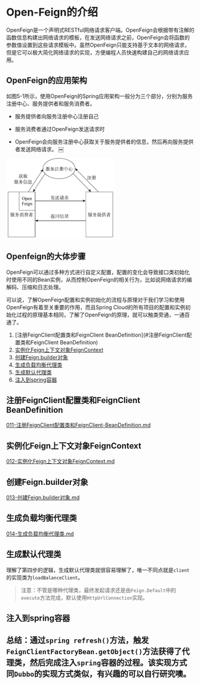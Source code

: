 # Open-Feign的介绍

OpenFeign是一个声明式RESTful网络请求客户端。OpenFeign会根据带有注解的函数信息构建出网络请求的模板，在发送网络请求之前，OpenFeign会将函数的参数值设置到这些请求模板中。虽然OpenFeign只能支持基于文本的网络请求，但是它可以极大简化网络请求的实现，方便编程人员快速构建自己的网络请求应用。

## OpenFeign的应用架构

如图5-1所示，使用OpenFeign的Spring应用架构一般分为三个部分，分别为服务注册中心、服务提供者和服务消费者。

- 服务提供者向服务注册中心注册自己

- 服务消费者通过OpenFeign发送请求时
- OpenFeign会向服务注册中心获取关于服务提供者的信息，然后再向服务提供者发送网络请求。
  ￼

<img src="../../../assets/image-20201011002331442.png" alt="image-20201011002331442" style="zoom:50%;" />



## Openfeign的大体步骤

OpenFeign可以通过多种方式进行自定义配置，配置的变化会导致接口类初始化时使用不同的Bean实例，从而控制OpenFeign的相关行为，比如说网络请求的编解码、压缩和日志处理。

可以说，了解OpenFeign配置和实例初始化的流程与原理对于我们学习和使用OpenFeign有着至关重要的作用，而且Spring Cloud的所有项目的配置和实例初始化过程的原理基本相同，了解了OpenFeign的原理，就可以触类旁通，一通百通了。

> 

1. [注册FeignClient配置类和FeignClient BeanDefinition](#注册FeignClient配置类和FeignClient BeanDefinition)
2. [实例化Feign上下文对象FeignContext](#实例化Feign上下文对象FeignContext)
3. [创建Feign.builder对象](#创建Feign.builder对象)
4. [生成负载均衡代理类](#生成负载均衡代理类)
5. [生成默认代理类](#生成默认代理类)
6. [注入到spring容器](#注入到spring容器)

## 注册FeignClient配置类和FeignClient BeanDefinition

 [011-注册FeignClient配置类和FeignClient-BeanDefinition.md](011-注册FeignClient配置类和FeignClient-BeanDefinition.md) 

## 实例化Feign上下文对象FeignContext

 [012-实例化Feign上下文对象FeignContext.md](012-实例化Feign上下文对象FeignContext.md) 

## 创建Feign.builder对象

 [013-创建Feign.builder对象.md](013-创建Feign.builder对象.md) 

## 生成负载均衡代理类

 [014-生成负载均衡代理类.md](014-生成负载均衡代理类.md) 

## 生成默认代理类

理解了第四步的逻辑，生成默认代理类就很容易理解了，唯一不同点就是`client`的实现类为`loadBalanceClient`。

> 注意：不管是哪种代理类，最终发起请求还是由`Feign.Default`中的`execute`方法完成，默认使用`HttpUrlConnection`实现。

## 注入到spring容器

## 总结：通过`spring refresh()`方法，触发`FeignClientFactoryBean.getObject()`方法获得了代理类，然后完成注入`spring`容器的过程。该实现方式同`Dubbo`的实现方式类似，有兴趣的可以自行研究噢。